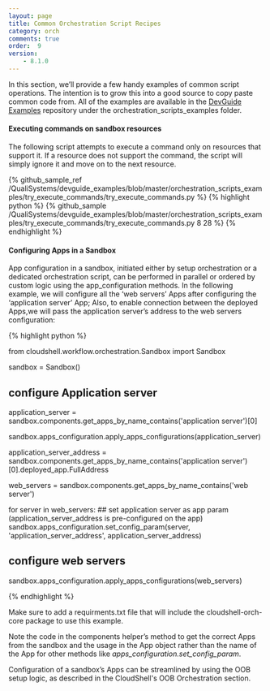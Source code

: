 ```yaml
---
layout: page
title: Common Orchestration Script Recipes
category: orch
comments: true
order:  9
version: 
    - 8.1.0
---
```


In this section, we’ll provide a few handy examples of common script operations. The intention is to grow this into a good source to copy paste common code from. All of the examples are available in the
[DevGuide Examples](https://github.com/QualiSystems/devguide_examples) repository under the orchestration_scripts_examples folder.

#### Executing commands on sandbox resources

The following script attempts to execute a command only on resources that support it. If a resource does not support the command, the script will simply ignore it and move on to the next resource.

{% github_sample_ref /QualiSystems/devguide_examples/blob/master/orchestration_scripts_examples/try_execute_commands/try_execute_commands.py %}
{% highlight python %}
{% github_sample /QualiSystems/devguide_examples/blob/master/orchestration_scripts_examples/try_execute_commands/try_execute_commands.py 8 28 %}
{% endhighlight %}

#### Configuring Apps in a Sandbox

App configuration in a sandbox, initiated either by setup orchestration or a dedicated orchestration script, can be performed in parallel or ordered by custom logic using the app_configuration methods. 
In the following example, we will configure all the ‘web servers’ Apps after configuring the ‘application server’ App; Also, to enable connection between the deployed Apps,we will pass the application server’s address to the web servers configuration:

{% highlight python %}

from cloudshell.workflow.orchestration.Sandbox import Sandbox

sandbox = Sandbox()

## configure Application server
application_server = sandbox.components.get_apps_by_name_contains('application server')[0]

sandbox.apps_configuration.apply_apps_configurations(application_server)

application_server_address = sandbox.components.get_apps_by_name_contains('application server')[0].deployed_app.FullAddress

web_servers = sandbox.components.get_apps_by_name_contains('web server')

for server in web_servers:
    ## set application server as app param (application_server_address is pre-configured on the app)
    sandbox.apps_configuration.set_config_param(server, 'application_server_address', application_server_address)

## configure web servers
sandbox.apps_configuration.apply_apps_configurations(web_servers)

{% endhighlight %}

Make sure to add a requirments.txt file that will include the cloudshell-orch-core package to use this example.

Note the code in the components helper’s method to get the correct Apps from the sandbox and the usage in the App object rather than the name of the App for other methods like _apps_configuration.set_config_param_.

Configuration of a sandbox’s Apps can be streamlined by using the OOB setup logic, as described in the CloudShell's OOB Orchestration section.